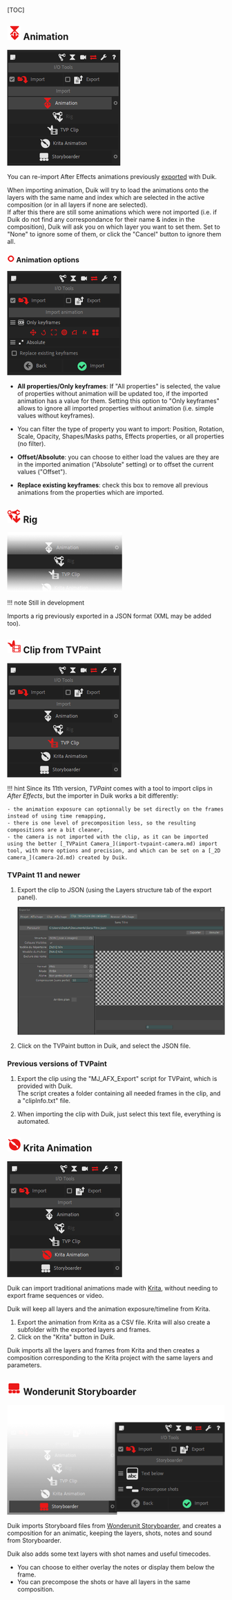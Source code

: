 [TOC]

## ![Import anim Icon](img\duik-icons\importanim-icon-r.png) Animation

![Import Anim ](img\duik-screenshots\S-IOTools\Import\ImportAnimation-panel.PNG)

You can re-import After Effects animations previously [exported](../Export/#Animation) with Duik.

When importing animation, Duik will try to load the animations onto the layers with the same name and index which are selected in the active composition (or in all layers if none are selected).  
If after this there are still some animations which were not imported (i.e. if Duik do not find any correspondance for their name & index in the composition), Duik will ask you on which layer you want to set them. Set to "None" to ignore some of them, or click the "Cancel" button to ignore them all.

### ![Import anim optn](img\duik-icons\circle-little_r.png) Animation options

![Import Anim optn ](img\duik-screenshots\S-IOTools\Import\ImportAnimation-optn.PNG)

- **All properties/Only keyframes**: If "All properties" is selected, the value of properties without animation will be updated too, if the imported animation has a value for them. Setting this option to "Only keyframes" allows to ignore all imported properties without animation (i.e. simple values without keyframes).

- You can filter the type of property you want to import: Position, Rotation, Scale, Opacity, Shapes/Masks paths, Effects properties, or all properties (no filter).

- **Offset/Absolute**: you can choose to either load the values are they are in the imported animation ("Absolute" setting) or to offset the current values ("Offset").

- **Replace existing keyframes**: check this box to remove all previous animations from the properties which are imported.

## ![Import rig Icon](img\duik-icons\importrig-icon-r.png) Rig

![Import rig ](img\duik-screenshots\S-IOTools\Import\import-rig-transp.png)

!!! note
    Still in development

Imports a rig previously exported in a JSON format (XML may be added too).

## ![Import tvp Icon](img\duik-icons\importTVP-icon-r.png) Clip from TVPaint

![Import tvp ](img\duik-screenshots\S-IOTools\Import\ImportTVPclip-panel.PNG)

!!! hint
    Since its 11th version, _TVPaint_ comes with a tool to import clips in _After Effects_, but the importer in Duik works a bit differently:

    - the animation exposure can optionnally be set directly on the frames instead of using time remapping,  
    - there is one level of precomposition less, so the resulting compositions are a bit cleaner,  
    - the camera is not imported with the clip, as it can be imported using the better [_TVPaint Camera_](import-tvpaint-camera.md) import tool, with more options and precision, and which can be set on a [_2D camera_](camera-2d.md) created by Duik.

### TVPaint 11 and newer

1. Export the clip to JSON (using the Layers structure tab of the export panel).

    ![TVPaint export panel](img/tvpaint/export-layer-structure.PNG)

2. Click on the TVPaint button in Duik, and select the JSON file.

### Previous versions of TVPaint

1. Export the clip using the "MJ_AFX_Export" script for TVPaint, which is provided with Duik.  
The script creates a folder containing all needed frames in the clip, and a "clipInfo.txt" file.

2. When importing the clip with Duik, just select this text file, everything is automated.

## ![Import krita Icon](img\duik-icons\krita-icon-r.png) Krita Animation

![Import krita ](img\duik-screenshots\S-IOTools\Import\ImportKritaAnim-panel.PNG)

Duik can import traditional animations made with [Krita](http://krita.org), without needing to export frame sequences or video.

Duik will keep all layers and the animation exposure/timeline from Krita.

1. Export the animation from Krita as a CSV file. Krita will also create a subfolder with the exported layers and frames.
2. Click on the "Krita" button in Duik.

Duik imports all the layers and frames from Krita and then creates a composition corresponding to the Krita project with the same layers and parameters.

## ![Import storyboard Icon](img\duik-icons\storyboard-icon-r.png) Wonderunit Storyboarder

![Import storyboard ](img\duik-screenshots\S-IOTools\Import\ImportStoryboard-panels.png)

Duik imports Storyboard files from [Wonderunit Storyboarder](https://wonderunit.com/storyboarder/), and creates a composition for an animatic, keeping the layers, shots, notes and sound from Storyboarder.

Duik also adds some text layers with shot names and useful timecodes.

- You can choose to either overlay the notes or display them below the frame.
- You can precompose the shots or have all layers in the same composition.
